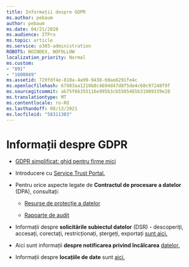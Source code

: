```yaml
---
title: Informații despre GDPR
ms.author: pebaum
author: pebaum
ms.date: 04/21/2020
ms.audience: ITPro
ms.topic: article
ms.service: o365-administration
ROBOTS: NOINDEX, NOFOLLOW
localization_priority: Normal
ms.custom:
- "891"
- "1600049"
ms.assetid: 729fdf4e-810a-4a99-9438-60ae8291fe4c
ms.openlocfilehash: 67983aa1210b8c4694d47d8f5de4c60c97248f9f
ms.sourcegitcommit: ab75f66355116e995b3cb5505465b31989339e28
ms.translationtype: MT
ms.contentlocale: ro-RO
ms.lasthandoff: 08/13/2021
ms.locfileid: "58311303"
---
```

# <a name="information-about-gdpr"></a>Informații despre GDPR

- [GDPR simplificat: ghid pentru firme mici](https://docs.microsoft.com/microsoft-365/admin/security-and-compliance/gdpr-compliance)

- Introducere cu [Service Trust Portal.](https://servicetrust.microsoft.com/ViewPage/GDPRGetStarted)

- Pentru orice aspecte legate de **Contractul de procesare a datelor** (DPA), consultați:

  - [Resurse de protecție a datelor](https://servicetrust.microsoft.com/ViewPage/TrustDocuments)

  - [Rapoarte de audit](https://servicetrust.microsoft.com/ViewPage/MSComplianceGuide)

- Informații despre **solicitările subiectul datelor** (DSR) - descoperiți, accesați, corectați, restricționați, ștergeți, exportați [sunt aici.](https://docs.microsoft.com/microsoft-365/compliance/gdpr-dsr-office365)

- Aici sunt informații **despre notificarea privind încălcarea** [datelor.](https://servicetrust.microsoft.com/ViewPage/GDPRBreach)

- Informații despre **locațiile de date** sunt [aici.](https://products.office.com/where-is-your-data-located?ms.officeurl=datamaps&amp;geo=All#All)
